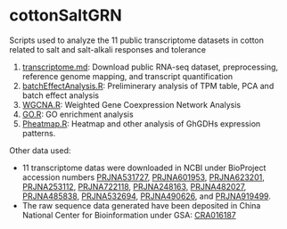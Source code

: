# cottonSaltGRN
Scripts used to analyze the 11 public transcriptome datasets in cotton related to salt and salt-alkali responses and tolerance

1. [transcriptome.md](transcriptome.md): Download public RNA-seq dataset, preprocessing, reference genome mapping, and transcript quantification
2. [batchEffectAnalysis.R](batchEffectAnalysis.R): Preliminerary analysis of TPM table, PCA and batch effect analysis
3. [WGCNA.R](WGCNA.R): Weighted Gene Coexpression Network Analysis
4. [GO.R](GO.R): GO enrichment analysis
5. [Pheatmap.R](Pheatmap.R): Heatmap and other analysis of GhGDHs expression patterns.

Other data used:
*  11 transcriptome datas were downloaded in NCBI under BioProject accession numbers [PRJNA531727](https://www.ncbi.nlm.nih.gov/bioproject/?term=PRJNA531727), [PRJNA601953](https://www.ncbi.nlm.nih.gov/bioproject/?term=PRJNA601953), [PRJNA623201](https://www.ncbi.nlm.nih.gov/bioproject/?term=PRJNA623201), [PRJNA253112](https://www.ncbi.nlm.nih.gov/bioproject/?term=PRJNA253112), [PRJNA722118](https://www.ncbi.nlm.nih.gov/bioproject/?term=PRJNA722118), [PRJNA248163](https://www.ncbi.nlm.nih.gov/bioproject/?term=PRJNA248163), [PRJNA482027](https://www.ncbi.nlm.nih.gov/bioproject/?term=PRJNA482027), [PRJNA485838](https://www.ncbi.nlm.nih.gov/bioproject/?term=PRJNA485838), [PRJNA532694](https://www.ncbi.nlm.nih.gov/bioproject/?term=PRJNA532694), [PRJNA490626](https://www.ncbi.nlm.nih.gov/bioproject/?term=PRJNA490626), and [PRJNA919499](https://www.ncbi.nlm.nih.gov/bioproject/?term=PRJNA919499).
* The raw sequence data generated have been deposited in China National Center for Bioinformation under GSA: [CRA016187](https://ngdc.cncb.ac.cn/gsa/search?searchTerm=CRA016187)
 
